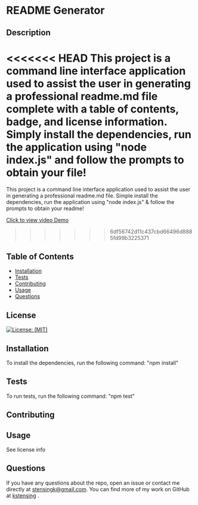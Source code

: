 
  # README Generator

  ## Description
<<<<<<< HEAD
  This project is a command line interface application used to assist the user in generating a professional readme.md file complete with a table of contents, badge, and license information.  Simply install the dependencies, run the application using "node index.js" and follow the prompts to obtain your file!
=======
   This project is a command line interface application used to assist the user in generating a professional readme.md file.  Simple install the dependencies, run the application using "node index.js" & follow the prompts to obtain your readme!

[Click to view video Demo](https://drive.google.com/file/d/1FMpwCYBzLFBmnmgflPiYVs5hymQ5GTnR/view)
>>>>>>> 6df56742d11c437cbd66496d8885fd99b3225371

  ## Table of Contents

  * [Installation](#installation)
  * [Tests](#tests)
  * [Contributing](#contributing)
  * [Usage](#usage)
  * [Questions](#questions)


  ## License
  [![License: (MIT)](https://img.shields.io/badge/License-MIT-yellow.svg)](https://choosealicense.com/licenses/mit/)

  ## Installation
  To install the dependencies, run the following command: 
      "npm install"

  ## Tests
  To run tests, run the following command: 
      "npm test"

  ## Contributing
  
  ## Usage
  See license info
  


  ## Questions
  If you have any questions about the repo, open an issue or contact me directly at <stensingk@gmail.com>.  You can find more of my work on GitHub at 
  [kstensing](https://gihub.com/kstensing)
  .

